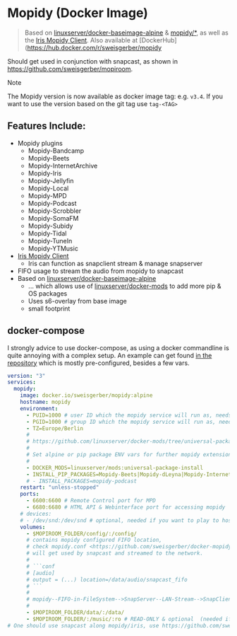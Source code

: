 # Mopidy (Docker Image)

> Based on [linuxserver/docker-baseimage-alpine](https://github.com/linuxserver/docker-baseimage-alpine) & [mopidy/*](https://github.com/mopidy), as well as the [Iris Mopidy Client](https://github.com/jaedb/Iris).
>  Also available at [DockerHub](https://hub.docker.com/r/sweisgerber/mopidy

Should get used in conjunction with snapcast, as shown in https://github.com/sweisgerber/mopiroom.

> [!NOTE]  
> The Mopidy version is now available as docker image tag: e.g. `v3.4`.
> If you want to use the version based on the git tag use `tag-<TAG>` 


## Features Include:

- Mopidy plugins
  - Mopidy-Bandcamp
  - Mopidy-Beets
  - Mopidy-InternetArchive
  - Mopidy-Iris
  - Mopidy-Jellyfin
  - Mopidy-Local
  - Mopidy-MPD
  - Mopidy-Podcast
  - Mopidy-Scrobbler
  - Mopidy-SomaFM
  - Mopidy-Subidy
  - Mopidy-Tidal
  - Mopidy-TuneIn
  - Mopidy-YTMusic
- [Iris Mopidy Client](https://github.com/jaedb/Iris)
    - Iris can function as snapclient stream & manage snapserver
- FIFO usage to stream the audio from mopidy to snapcast
- Based on [linuxserver/docker-baseimage-alpine](https://github.com/linuxserver/docker-baseimage-alpine)
    - ... which allows use of [linuxserver/docker-mods](https://github.com/linuxserver/docker-mods/tree/universal-package-install) to add more pip & OS packages
    - Uses s6-overlay from base image
    - small footprint

## docker-compose

I strongly advice to use docker-compose, as using a docker commandline is quite annoying with a complex setup.
An example can get found [in the repository](./docker-compose.example.yml) which is mostly pre-configured, besides a few vars.

```yaml
version: "3"
services:
  mopidy:
    image: docker.io/sweisgerber/mopidy:alpine
    hostname: mopidy
    environment:
      - PUID=1000 # user ID which the mopidy service will run as, needs permissions to access the music
      - PGID=1000 # group ID which the mopidy service will run as, needs permissions to access the music
      - TZ=Europe/Berlin
      #
      # https://github.com/linuxserver/docker-mods/tree/universal-package-install
      #
      # Set alpine or pip package ENV vars for further mopidy extensions
      #
      - DOCKER_MODS=linuxserver/mods:universal-package-install
      - INSTALL_PIP_PACKAGES=Mopidy-Beets|Mopidy-dLeyna|Mopidy-InternetArchive|Mopidy-TuneIn|Mopidy-YTMusic
      # - INSTALL_PACKAGES=mopidy-podcast
    restart: "unless-stopped"
    ports:
      - 6600:6600 # Remote Control port for MPD
      - 6680:6680 # HTML API & Webinterface port for accessing mopidy
    # devices:
    # - /dev/snd:/dev/snd # optional, needed if you want to play to host audio devices.
    volumes:
      - $MOPIROOM_FOLDER/config/:/config/
      # contains mopidy configured FIFO location,
      # check mopidy.conf <https://github.com/sweisgerber/docker-mopidy/blob/main/root/defaults/mopidy.conf>
      # will get used by snapcast and streamed to the network.
      #
      # ```conf
      # [audio]
      # output = (...) location=/data/audio/snapcast_fifo
      # ```
      #
      # mopidy--FIFO-in-FileSystem-->SnapServer--LAN-Stream-->SnapClient
      #
      - $MOPIROOM_FOLDER/data/:/data/
      - $MOPIROOM_FOLDER/:/music/:ro # READ-ONLY & optional  (needed if you want to play audio files from host)
# One should use snapcast along mopidy/iris, use https://github.com/sweisgerber/docker-snapcast/blob/main/docker-compose.example.yml
```
